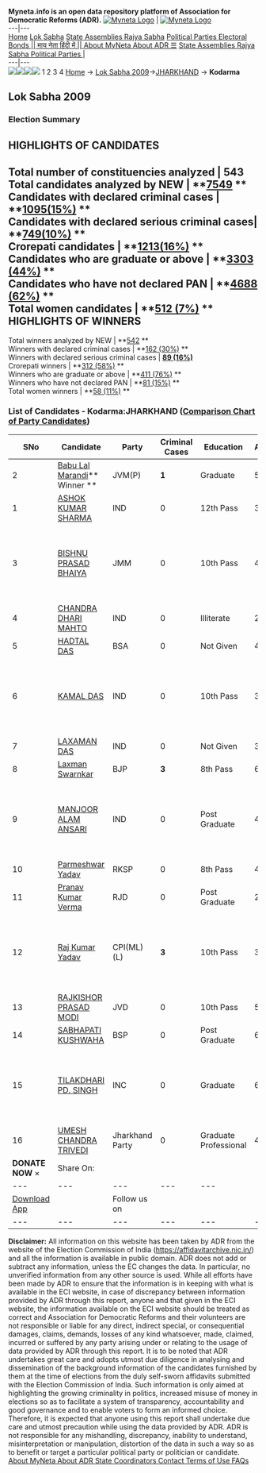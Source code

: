 **Myneta.info is an open data repository platform of Association for Democratic Reforms (ADR).**
[![Myneta Logo](https://www.myneta.info/lib/img/myneta-logo.png)](https://www.myneta.info/) | [![Myneta Logo](https://www.myneta.info/lib/img/adr-logo.png)](https://adrindia.org)  
---|---  
[Home](https://www.myneta.info/) [Lok Sabha](https://www.myneta.info/#ls "Lok Sabha") [ State Assemblies ](https://www.myneta.info/#sa "State Assemblies") [Rajya Sabha](https://www.myneta.info/#rs "Rajya Sabha") [Political Parties ](https://www.myneta.info/party "Political Parties") [ Electoral Bonds ](https://www.myneta.info/electoral_bonds "Electoral Bonds") [ || माय नेता हिंदी में || ](https://translate.google.co.in/translate?prev=hp&hl=en&js=y&u=www.myneta.info&sl=en&tl=hi&history_state0=) [ About MyNeta ](https://adrindia.org/content/about-myneta) [ About ADR ](https://adrindia.org/about-adr/who-we-are) [☰](javascript:void\(0\))
[ State Assemblies ](https://www.myneta.info/#sa "State Assemblies") [ Rajya Sabha ](https://www.myneta.info/#rs "Rajya Sabha") [ Political Parties ](https://www.myneta.info/party "Political Parties")
|   
---|---  
![](https://www.myneta.info/lib/img/banner/banner-1.png)![](https://www.myneta.info/lib/img/banner/banner-2.png)![](https://www.myneta.info/lib/img/banner/banner-3.png)![](https://www.myneta.info/lib/img/banner/banner-4.png)
1  2  3  4 
[Home](https://www.myneta.info/) → [Lok Sabha 2009](https://www.myneta.info/ls2009/)→[JHARKHAND](https://www.myneta.info/ls2009/index.php?action=show_constituencies&state_id=27) → **Kodarma**
### 
## Lok Sabha 2009
###  Election Summary 
HIGHLIGHTS OF CANDIDATES  
---  
Total number of constituencies analyzed |  543   
Total candidates analyzed by NEW | **[7549](https://www.myneta.info/ls2009/index.php?action=summary&subAction=candidates_analyzed&sort=candidate#summary) **  
Candidates with declared criminal cases | **[1095(15%)](https://www.myneta.info/ls2009/index.php?action=summary&subAction=crime&sort=candidate#summary) **  
Candidates with declared serious criminal cases| **[749(10%)](https://www.myneta.info/ls2009/index.php?action=summary&subAction=serious_crime&sort=candidate#summary) **  
Crorepati candidates | **[1213(16%)](https://www.myneta.info/ls2009/index.php?action=summary&subAction=crorepati&sort=candidate#summary) **  
Candidates who are graduate or above | **[3303 (44%)](https://www.myneta.info/ls2009/index.php?action=summary&subAction=education&sort=candidate#summary) **  
Candidates who have not declared PAN | **[4688 (62%)](https://www.myneta.info/ls2009/index.php?action=summary&subAction=without_pan&sort=candidate#summary) **  
Total women candidates | **[512 (7%)](https://www.myneta.info/ls2009/index.php?action=summary&subAction=women_candidate&sort=candidate#summary) **  
HIGHLIGHTS OF WINNERS  
---  
Total winners analyzed by NEW | **[542](https://www.myneta.info/ls2009/index.php?action=summary&subAction=winner_analyzed&sort=candidate#summary) **  
Winners with declared criminal cases | **[162 (30%)](https://www.myneta.info/ls2009/index.php?action=summary&subAction=winner_crime&sort=candidate#summary) **  
Winners with declared serious criminal cases | **[89 (16%)](https://www.myneta.info/ls2009/index.php?action=summary&subAction=winner_serious_crime&sort=candidate#summary)**  
Crorepati winners | **[312 (58%)](https://www.myneta.info/ls2009/index.php?action=summary&subAction=winner_crorepati&sort=candidate#summary) **  
Winners who are graduate or above | **[411 (76%)](https://www.myneta.info/ls2009/index.php?action=summary&subAction=winner_education&sort=candidate#summary) **  
Winners who have not declared PAN | **[81 (15%)](https://www.myneta.info/ls2009/index.php?action=summary&subAction=winner_without_pan&sort=candidate#summary) **  
Total women winners | **[58 (11%)](https://www.myneta.info/ls2009/index.php?action=summary&subAction=winner_women&sort=candidate#summary) **  
### List of Candidates - Kodarma:JHARKHAND ([Comparison Chart of Party Candidates](https://www.myneta.info/ls2009/comparisonchart.php?constituency_id=118))
SNo | Candidate| Party| Criminal Cases| Education| Age| Total Assets| Liabilities  
---|---|---|---|---|---|---|---  
2  | [Babu Lal Marandi](https://www.myneta.info/ls2009/candidate.php?candidate_id=661)** Winner ** | JVM(P) | **1** | Graduate| 51 | Rs 21,37,675 ~ 21 Lacs+ | Rs 0 ~   
1  | [ASHOK KUMAR SHARMA](https://www.myneta.info/ls2009/candidate.php?candidate_id=1264) | IND | 0 | 12th Pass| 35 | Rs 2,85,000 ~ 2 Lacs+ | Rs 0 ~   
3  | [BISHNU PRASAD BHAIYA](https://www.myneta.info/ls2009/candidate.php?candidate_id=1259) | JMM | 0 | 10th Pass| 47 | ![](https://myneta.info/image_v2.php?myneta_folder=ls2009&candidate_id=1259&col=ta) | ![](https://myneta.info/image_v2.php?myneta_folder=ls2009&candidate_id=1259&col=lia)  
4  | [CHANDRA DHARI MAHTO](https://www.myneta.info/ls2009/candidate.php?candidate_id=1266) | IND | 0 | Illiterate| 28 | Rs 3,72,500 ~ 3 Lacs+ | Rs 0 ~   
5  | [HADTAL DAS](https://www.myneta.info/ls2009/candidate.php?candidate_id=1263) | BSA | 0 | Not Given| 43 | Rs 1,80,000 ~ 1 Lacs+ | Rs 0 ~   
6  | [KAMAL DAS](https://www.myneta.info/ls2009/candidate.php?candidate_id=1265) | IND | 0 | 10th Pass| 35 | ![](https://myneta.info/image_v2.php?myneta_folder=ls2009&candidate_id=1265&col=ta) | ![](https://myneta.info/image_v2.php?myneta_folder=ls2009&candidate_id=1265&col=lia)  
7  | [LAXAMAN DAS](https://www.myneta.info/ls2009/candidate.php?candidate_id=1268) | IND | 0 | Not Given| 37 | Rs 15,800 ~ 15 Thou+ | Rs 50,000 ~ 50 Thou+  
8  | [Laxman Swarnkar](https://www.myneta.info/ls2009/candidate.php?candidate_id=663) | BJP | **3** | 8th Pass| 63 | Rs 23,91,000 ~ 23 Lacs+ | Rs 2,60,000 ~ 2 Lacs+  
9  | [MANJOOR ALAM ANSARI](https://www.myneta.info/ls2009/candidate.php?candidate_id=1267) | IND | 0 | Post Graduate| 45 | ![](https://myneta.info/image_v2.php?myneta_folder=ls2009&candidate_id=1267&col=ta) | ![](https://myneta.info/image_v2.php?myneta_folder=ls2009&candidate_id=1267&col=lia)  
10  | [Parmeshwar Yadav](https://www.myneta.info/ls2009/candidate.php?candidate_id=662) | RKSP | 0 | 8th Pass| 49 | Rs 21,13,000 ~ 21 Lacs+ | Rs 17,14,197 ~ 17 Lacs+  
11  | [Pranav Kumar Verma](https://www.myneta.info/ls2009/candidate.php?candidate_id=664) | RJD | 0 | Post Graduate| 29 | Rs 7,68,578 ~ 7 Lacs+ | Rs 0 ~   
12  | [Raj Kumar Yadav](https://www.myneta.info/ls2009/candidate.php?candidate_id=660) | CPI(ML)(L) | **3** | 10th Pass| 37 | ![](https://myneta.info/image_v2.php?myneta_folder=ls2009&candidate_id=660&col=ta) | ![](https://myneta.info/image_v2.php?myneta_folder=ls2009&candidate_id=660&col=lia)  
13  | [RAJKISHOR PRASAD MODI](https://www.myneta.info/ls2009/candidate.php?candidate_id=1262) | JVD | 0 | 10th Pass| 54 | Rs 45,50,000 ~ 45 Lacs+ | Rs 0 ~   
14  | [SABHAPATI KUSHWAHA](https://www.myneta.info/ls2009/candidate.php?candidate_id=1260) | BSP | 0 | Post Graduate| 61 | Rs 88,55,592 ~ 88 Lacs+ | Rs 0 ~   
15  | [TILAKDHARI PD. SINGH](https://www.myneta.info/ls2009/candidate.php?candidate_id=1258) | INC | 0 | Graduate| 65 | ![](https://myneta.info/image_v2.php?myneta_folder=ls2009&candidate_id=1258&col=ta) | ![](https://myneta.info/image_v2.php?myneta_folder=ls2009&candidate_id=1258&col=lia)  
16  | [UMESH CHANDRA TRIVEDI](https://www.myneta.info/ls2009/candidate.php?candidate_id=1261) | Jharkhand Party | 0 | Graduate Professional| 41 | Rs 26,28,000 ~ 26 Lacs+ | Rs 0 ~   
|  **DONATE NOW** × |  Share On:  | [](https://api.whatsapp.com/send?text=https%3A%2F%2Fmyneta.info%2Fpunjab2022%2Findex.php%3Faction%3Dshow_constituencies%26state_id%3D19) | [](https://www.facebook.com/sharer/sharer.php?u=https%3A%2F%2Fmyneta.info%2Fpunjab2022%2Findex.php%3Faction%3Dshow_constituencies%26state_id%3D19) | [](https://twitter.com/share?url=https%3A%2F%2Fmyneta.info%2Fpunjab2022%2Findex.php%3Faction%3Dshow_constituencies%26state_id%3D19)  
---|---|---|---|---  
| [ Download App ](https://play.google.com/store/apps/details?id=com.webrosoft.myneta1&pcampaignid=pcampaignidMKT-Other-global-all-co-prtnr-py-PartBadge-Mar2515-1) | [](https://play.google.com/store/apps/details?id=com.webrosoft.myneta1&pcampaignid=pcampaignidMKT-Other-global-all-co-prtnr-py-PartBadge-Mar2515-1) |  Follow us on  | [](https://www.facebook.com/adrindia.org/) | [](https://twitter.com/adrspeaks) | [](https://groups.google.com/g/national-election-watch?hl=en&pli=1) | [](https://www.instagram.com/adrspeaks/) | [](https://www.youtube.com/user/adrspeaks) | [](https://sharechat.com/profile/adrspeaks)  
---|---|---|---|---|---|---|---|---  
**Disclaimer:** All information on this website has been taken by ADR from the website of the Election Commission of India (https://affidavitarchive.nic.in/) and all the information is available in public domain. ADR does not add or subtract any information, unless the EC changes the data. In particular, no unverified information from any other source is used. While all efforts have been made by ADR to ensure that the information is in keeping with what is available in the ECI website, in case of discrepancy between information provided by ADR through this report, anyone and that given in the ECI website, the information available on the ECI website should be treated as correct and Association for Democratic Reforms and their volunteers are not responsible or liable for any direct, indirect special, or consequential damages, claims, demands, losses of any kind whatsoever, made, claimed, incurred or suffered by any party arising under or relating to the usage of data provided by ADR through this report. It is to be noted that ADR undertakes great care and adopts utmost due diligence in analysing and dissemination of the background information of the candidates furnished by them at the time of elections from the duly self-sworn affidavits submitted with the Election Commission of India. Such information is only aimed at highlighting the growing criminality in politics, increased misuse of money in elections so as to facilitate a system of transparency, accountability and good governance and to enable voters to form an informed choice. Therefore, it is expected that anyone using this report shall undertake due care and utmost precaution while using the data provided by ADR. ADR is not responsible for any mishandling, discrepancy, inability to understand, misinterpretation or manipulation, distortion of the data in such a way so as to benefit or target a particular political party or politician or candidate. 
[ About MyNeta ](https://adrindia.org/content/about-myneta) [ About ADR ](https://adrindia.org/about-adr/who-we-are) [ State Coordinators ](https://adrindia.org/about-adr/state-coordinators) [ Contact ](https://adrindia.org/contact-us) [ Terms of Use ](https://adrindia.org/content/adr-terms-use) [ FAQs ](https://adrindia.org/content/faqs)
